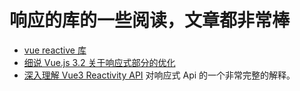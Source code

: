 # 响应的库的一些阅读，文章都非常棒

- [vue reactive 库](./vue-reactive.md)
- [细说 Vue.js 3.2 关于响应式部分的优化](https://zhuanlan.zhihu.com/p/401416696)
- [深入理解 Vue3 Reactivity API](https://zhuanlan.zhihu.com/p/146097763) 对响应式 Api 的一个非常完整的解释。
